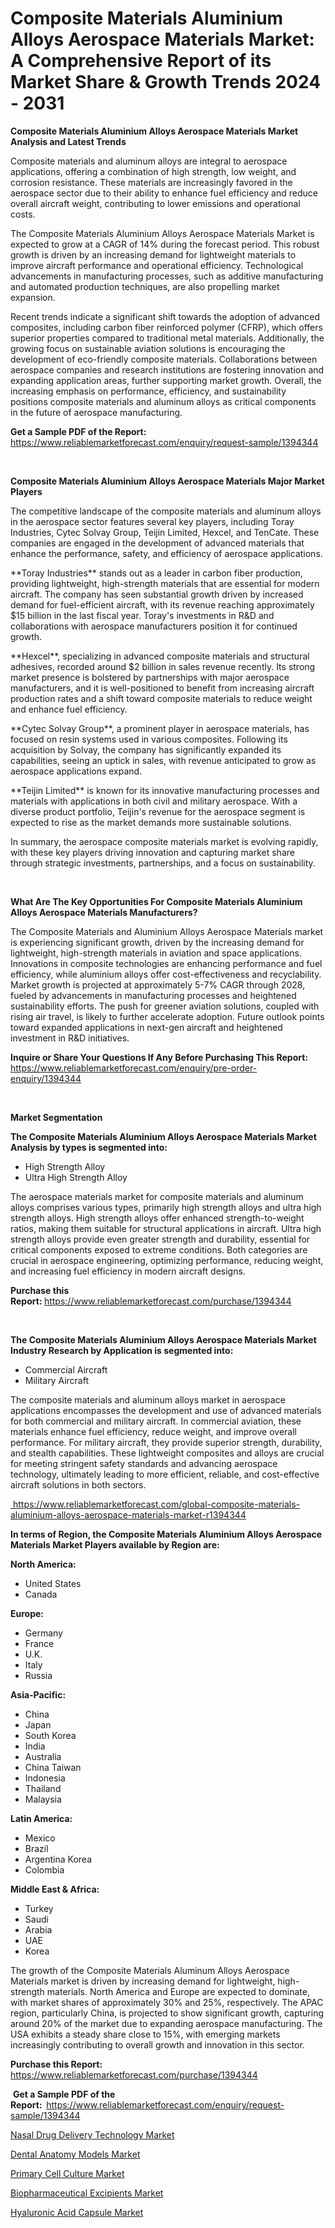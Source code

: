<p><h1>Composite Materials Aluminium Alloys Aerospace Materials Market: A Comprehensive Report of its Market Share & Growth Trends 2024 - 2031</h1></p><p><strong>Composite Materials Aluminium Alloys Aerospace Materials Market Analysis and Latest Trends</strong></p>
<p><p>Composite materials and aluminum alloys are integral to aerospace applications, offering a combination of high strength, low weight, and corrosion resistance. These materials are increasingly favored in the aerospace sector due to their ability to enhance fuel efficiency and reduce overall aircraft weight, contributing to lower emissions and operational costs.</p><p>The Composite Materials Aluminium Alloys Aerospace Materials Market is expected to grow at a CAGR of 14% during the forecast period. This robust growth is driven by an increasing demand for lightweight materials to improve aircraft performance and operational efficiency. Technological advancements in manufacturing processes, such as additive manufacturing and automated production techniques, are also propelling market expansion. </p><p>Recent trends indicate a significant shift towards the adoption of advanced composites, including carbon fiber reinforced polymer (CFRP), which offers superior properties compared to traditional metal materials. Additionally, the growing focus on sustainable aviation solutions is encouraging the development of eco-friendly composite materials. Collaborations between aerospace companies and research institutions are fostering innovation and expanding application areas, further supporting market growth. Overall, the increasing emphasis on performance, efficiency, and sustainability positions composite materials and aluminum alloys as critical components in the future of aerospace manufacturing.</p></p>
<p><strong>Get a Sample PDF of the Report:&nbsp;</strong> <a href="https://www.reliablemarketforecast.com/enquiry/request-sample/1394344?utm_campaign=1167&utm_medium=2&utm_source=Github&utm_content=ia&utm_term=05122024&utm_id=composite-materials-aluminium-alloys-aerospace-materials">https://www.reliablemarketforecast.com/enquiry/request-sample/1394344</a></p>
<p>&nbsp;</p>
<p><strong>Composite Materials Aluminium Alloys Aerospace Materials Major Market Players</strong></p>
<p><p>The competitive landscape of the composite materials and aluminum alloys in the aerospace sector features several key players, including Toray Industries, Cytec Solvay Group, Teijin Limited, Hexcel, and TenCate. These companies are engaged in the development of advanced materials that enhance the performance, safety, and efficiency of aerospace applications.</p><p>**Toray Industries** stands out as a leader in carbon fiber production, providing lightweight, high-strength materials that are essential for modern aircraft. The company has seen substantial growth driven by increased demand for fuel-efficient aircraft, with its revenue reaching approximately $15 billion in the last fiscal year. Toray's investments in R&D and collaborations with aerospace manufacturers position it for continued growth.</p><p>**Hexcel**, specializing in advanced composite materials and structural adhesives, recorded around $2 billion in sales revenue recently. Its strong market presence is bolstered by partnerships with major aerospace manufacturers, and it is well-positioned to benefit from increasing aircraft production rates and a shift toward composite materials to reduce weight and enhance fuel efficiency.</p><p>**Cytec Solvay Group**, a prominent player in aerospace materials, has focused on resin systems used in various composites. Following its acquisition by Solvay, the company has significantly expanded its capabilities, seeing an uptick in sales, with revenue anticipated to grow as aerospace applications expand.</p><p>**Teijin Limited** is known for its innovative manufacturing processes and materials with applications in both civil and military aerospace. With a diverse product portfolio, Teijin's revenue for the aerospace segment is expected to rise as the market demands more sustainable solutions.</p><p>In summary, the aerospace composite materials market is evolving rapidly, with these key players driving innovation and capturing market share through strategic investments, partnerships, and a focus on sustainability.</p></p>
<p>&nbsp;</p>
<p><strong>What Are The Key Opportunities For Composite Materials Aluminium Alloys Aerospace Materials Manufacturers?</strong></p>
<p><p>The Composite Materials and Aluminium Alloys Aerospace Materials market is experiencing significant growth, driven by the increasing demand for lightweight, high-strength materials in aviation and space applications. Innovations in composite technologies are enhancing performance and fuel efficiency, while aluminium alloys offer cost-effectiveness and recyclability. Market growth is projected at approximately 5-7% CAGR through 2028, fueled by advancements in manufacturing processes and heightened sustainability efforts. The push for greener aviation solutions, coupled with rising air travel, is likely to further accelerate adoption. Future outlook points toward expanded applications in next-gen aircraft and heightened investment in R&D initiatives. </p></p>
<p><strong>Inquire or Share Your Questions If Any Before Purchasing This Report:</strong> <a href="https://www.reliablemarketforecast.com/enquiry/pre-order-enquiry/1394344?utm_campaign=1167&utm_medium=2&utm_source=Github&utm_content=ia&utm_term=05122024&utm_id=composite-materials-aluminium-alloys-aerospace-materials">https://www.reliablemarketforecast.com/enquiry/pre-order-enquiry/1394344</a></p>
<p>&nbsp;</p>
<p><strong>Market Segmentation</strong></p>
<p><strong>The Composite Materials Aluminium Alloys Aerospace Materials Market Analysis by types is segmented into:</strong></p>
<p><ul><li>High Strength Alloy</li><li>Ultra High Strength Alloy</li></ul></p>
<p><p>The aerospace materials market for composite materials and aluminum alloys comprises various types, primarily high strength alloys and ultra high strength alloys. High strength alloys offer enhanced strength-to-weight ratios, making them suitable for structural applications in aircraft. Ultra high strength alloys provide even greater strength and durability, essential for critical components exposed to extreme conditions. Both categories are crucial in aerospace engineering, optimizing performance, reducing weight, and increasing fuel efficiency in modern aircraft designs.</p></p>
<p><strong>Purchase this Report:&nbsp;</strong><a href="https://www.reliablemarketforecast.com/purchase/1394344?utm_campaign=1167&utm_medium=2&utm_source=Github&utm_content=ia&utm_term=05122024&utm_id=composite-materials-aluminium-alloys-aerospace-materials">https://www.reliablemarketforecast.com/purchase/1394344</a></p>
<p>&nbsp;</p>
<p><strong>The Composite Materials Aluminium Alloys Aerospace Materials Market Industry Research by Application is segmented into:</strong></p>
<p><ul><li>Commercial Aircraft</li><li>Military Aircraft</li></ul></p>
<p><p>The composite materials and aluminum alloys market in aerospace applications encompasses the development and use of advanced materials for both commercial and military aircraft. In commercial aviation, these materials enhance fuel efficiency, reduce weight, and improve overall performance. For military aircraft, they provide superior strength, durability, and stealth capabilities. These lightweight composites and alloys are crucial for meeting stringent safety standards and advancing aerospace technology, ultimately leading to more efficient, reliable, and cost-effective aircraft solutions in both sectors.</p></p>
<p><a href="https://www.reliablemarketforecast.com/global-composite-materials-aluminium-alloys-aerospace-materials-market-r1394344?utm_campaign=1167&utm_medium=2&utm_source=Github&utm_content=ia&utm_term=05122024&utm_id=composite-materials-aluminium-alloys-aerospace-materials">&nbsp;https://www.reliablemarketforecast.com/global-composite-materials-aluminium-alloys-aerospace-materials-market-r1394344</a></p>
<p><strong>In terms of Region, the Composite Materials Aluminium Alloys Aerospace Materials Market Players available by Region are:</strong></p>
<p>
    <p> <strong> North America: </strong>
        <ul>
            <li>United States</li>
            <li>Canada</li>
        </ul>
        </p> 
    <p> <strong> Europe: </strong>
        <ul>
            <li>Germany</li>
            <li>France</li>
            <li>U.K.</li>
            <li>Italy</li>
            <li>Russia</li>
        </ul>
        </p> 
    <p> <strong> Asia-Pacific: </strong>
        <ul>
            <li>China</li>
            <li>Japan</li>
            <li>South Korea</li>
            <li>India</li>
            <li>Australia</li>
            <li>China Taiwan</li>
            <li>Indonesia</li>
            <li>Thailand</li>
            <li>Malaysia</li>
        </ul>
        </p> 
    <p> <strong> Latin America: </strong>
        <ul>
            <li>Mexico</li>
            <li>Brazil</li>
            <li>Argentina Korea</li>
            <li>Colombia</li>
        </ul>
        </p> 
    <p> <strong> Middle East & Africa: </strong>
        <ul>
            <li>Turkey</li>
            <li>Saudi</li>
            <li>Arabia</li>
            <li>UAE</li>
            <li>Korea</li>
        </ul>
    </p>
    </p>
<p><p>The growth of the Composite Materials Aluminum Alloys Aerospace Materials market is driven by increasing demand for lightweight, high-strength materials. North America and Europe are expected to dominate, with market shares of approximately 30% and 25%, respectively. The APAC region, particularly China, is projected to show significant growth, capturing around 20% of the market due to expanding aerospace manufacturing. The USA exhibits a steady share close to 15%, with emerging markets increasingly contributing to overall growth and innovation in this sector.</p></p>
<p><strong>Purchase this Report: </strong><a href="https://www.reliablemarketforecast.com/purchase/1394344?utm_campaign=1167&utm_medium=2&utm_source=Github&utm_content=ia&utm_term=05122024&utm_id=composite-materials-aluminium-alloys-aerospace-materials">https://www.reliablemarketforecast.com/purchase/1394344</a></p>
<p>&nbsp;<strong>Get a Sample PDF of the Report:&nbsp;&nbsp;</strong><a href="https://www.reliablemarketforecast.com/enquiry/request-sample/1394344?utm_campaign=1167&utm_medium=2&utm_source=Github&utm_content=ia&utm_term=05122024&utm_id=composite-materials-aluminium-alloys-aerospace-materials">https://www.reliablemarketforecast.com/enquiry/request-sample/1394344</a></p>
<p><strong></strong></p>
<p><p><a href="https://www.linkedin.com/pulse/compreh-proposis-fbaif?utm_campaign=1167&utm_medium=2&utm_source=Github&utm_content=ia&utm_term=05122024&utm_id=composite-materials-aluminium-alloys-aerospace-materials">Nasal Drug Delivery Technology Market</a></p><p><a href="https://issuu.com/reportprime-2/docs/dental-anatomy-models-market-size-2030.pptx?utm_campaign=1167&utm_medium=2&utm_source=Github&utm_content=ia&utm_term=05122024&utm_id=composite-materials-aluminium-alloys-aerospace-materials">Dental Anatomy Models Market</a></p><p><a href="https://www.linkedin.com/pulse/primary-cell-culture-market-analysis-size-share-trends-forecast-stbde?utm_campaign=1167&utm_medium=2&utm_source=Github&utm_content=ia&utm_term=05122024&utm_id=composite-materials-aluminium-alloys-aerospace-materials">Primary Cell Culture Market</a></p><p><a href="https://www.linkedin.com/pulse/whats-ahead-biopharmaceutical-excipients-market-analysis-a4l8e?utm_campaign=1167&utm_medium=2&utm_source=Github&utm_content=ia&utm_term=05122024&utm_id=composite-materials-aluminium-alloys-aerospace-materials">Biopharmaceutical Excipients Market</a></p><p><a href="https://issuu.com/reportprime-2/docs/hyaluronic-acid-capsule-market-size-2030.pptx?utm_campaign=1167&utm_medium=2&utm_source=Github&utm_content=ia&utm_term=05122024&utm_id=composite-materials-aluminium-alloys-aerospace-materials">Hyaluronic Acid Capsule Market</a></p></p>